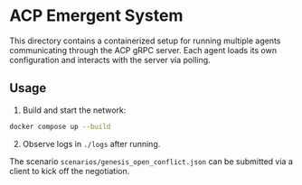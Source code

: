 # ACP Emergent System

This directory contains a containerized setup for running multiple agents
communicating through the ACP gRPC server. Each agent loads its own
configuration and interacts with the server via polling.

## Usage

1. Build and start the network:

```bash
docker compose up --build
```

2. Observe logs in `./logs` after running.

The scenario `scenarios/genesis_open_conflict.json` can be submitted via a
client to kick off the negotiation.
